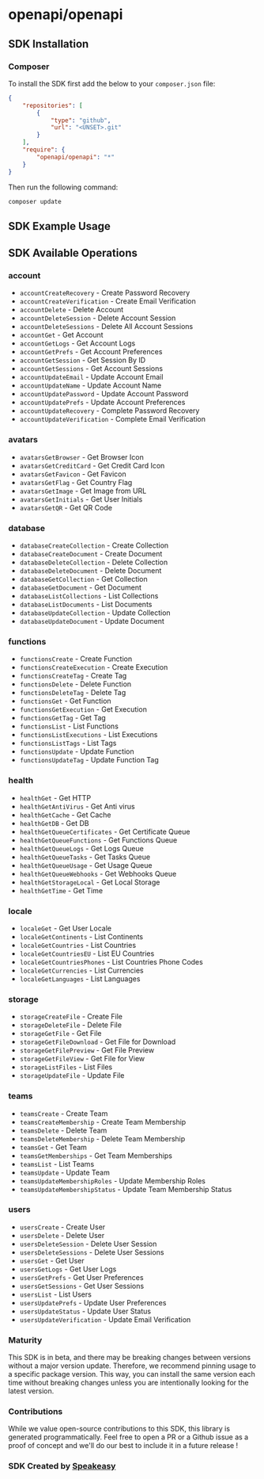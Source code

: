 # openapi/openapi

<!-- Start SDK Installation -->
## SDK Installation

### Composer

To install the SDK first add the below to your `composer.json` file:

```json
{
    "repositories": [
        {
            "type": "github",
            "url": "<UNSET>.git"
        }
    ],
    "require": {
        "openapi/openapi": "*"
    }
}
```

Then run the following command:

```bash
composer update
```
<!-- End SDK Installation -->

## SDK Example Usage
<!-- Start SDK Example Usage -->

<!-- End SDK Example Usage -->

<!-- Start SDK Available Operations -->
## SDK Available Operations


### account

* `accountCreateRecovery` - Create Password Recovery
* `accountCreateVerification` - Create Email Verification
* `accountDelete` - Delete Account
* `accountDeleteSession` - Delete Account Session
* `accountDeleteSessions` - Delete All Account Sessions
* `accountGet` - Get Account
* `accountGetLogs` - Get Account Logs
* `accountGetPrefs` - Get Account Preferences
* `accountGetSession` - Get Session By ID
* `accountGetSessions` - Get Account Sessions
* `accountUpdateEmail` - Update Account Email
* `accountUpdateName` - Update Account Name
* `accountUpdatePassword` - Update Account Password
* `accountUpdatePrefs` - Update Account Preferences
* `accountUpdateRecovery` - Complete Password Recovery
* `accountUpdateVerification` - Complete Email Verification

### avatars

* `avatarsGetBrowser` - Get Browser Icon
* `avatarsGetCreditCard` - Get Credit Card Icon
* `avatarsGetFavicon` - Get Favicon
* `avatarsGetFlag` - Get Country Flag
* `avatarsGetImage` - Get Image from URL
* `avatarsGetInitials` - Get User Initials
* `avatarsGetQR` - Get QR Code

### database

* `databaseCreateCollection` - Create Collection
* `databaseCreateDocument` - Create Document
* `databaseDeleteCollection` - Delete Collection
* `databaseDeleteDocument` - Delete Document
* `databaseGetCollection` - Get Collection
* `databaseGetDocument` - Get Document
* `databaseListCollections` - List Collections
* `databaseListDocuments` - List Documents
* `databaseUpdateCollection` - Update Collection
* `databaseUpdateDocument` - Update Document

### functions

* `functionsCreate` - Create Function
* `functionsCreateExecution` - Create Execution
* `functionsCreateTag` - Create Tag
* `functionsDelete` - Delete Function
* `functionsDeleteTag` - Delete Tag
* `functionsGet` - Get Function
* `functionsGetExecution` - Get Execution
* `functionsGetTag` - Get Tag
* `functionsList` - List Functions
* `functionsListExecutions` - List Executions
* `functionsListTags` - List Tags
* `functionsUpdate` - Update Function
* `functionsUpdateTag` - Update Function Tag

### health

* `healthGet` - Get HTTP
* `healthGetAntiVirus` - Get Anti virus
* `healthGetCache` - Get Cache
* `healthGetDB` - Get DB
* `healthGetQueueCertificates` - Get Certificate Queue
* `healthGetQueueFunctions` - Get Functions Queue
* `healthGetQueueLogs` - Get Logs Queue
* `healthGetQueueTasks` - Get Tasks Queue
* `healthGetQueueUsage` - Get Usage Queue
* `healthGetQueueWebhooks` - Get Webhooks Queue
* `healthGetStorageLocal` - Get Local Storage
* `healthGetTime` - Get Time

### locale

* `localeGet` - Get User Locale
* `localeGetContinents` - List Continents
* `localeGetCountries` - List Countries
* `localeGetCountriesEU` - List EU Countries
* `localeGetCountriesPhones` - List Countries Phone Codes
* `localeGetCurrencies` - List Currencies
* `localeGetLanguages` - List Languages

### storage

* `storageCreateFile` - Create File
* `storageDeleteFile` - Delete File
* `storageGetFile` - Get File
* `storageGetFileDownload` - Get File for Download
* `storageGetFilePreview` - Get File Preview
* `storageGetFileView` - Get File for View
* `storageListFiles` - List Files
* `storageUpdateFile` - Update File

### teams

* `teamsCreate` - Create Team
* `teamsCreateMembership` - Create Team Membership
* `teamsDelete` - Delete Team
* `teamsDeleteMembership` - Delete Team Membership
* `teamsGet` - Get Team
* `teamsGetMemberships` - Get Team Memberships
* `teamsList` - List Teams
* `teamsUpdate` - Update Team
* `teamsUpdateMembershipRoles` - Update Membership Roles
* `teamsUpdateMembershipStatus` - Update Team Membership Status

### users

* `usersCreate` - Create User
* `usersDelete` - Delete User
* `usersDeleteSession` - Delete User Session
* `usersDeleteSessions` - Delete User Sessions
* `usersGet` - Get User
* `usersGetLogs` - Get User Logs
* `usersGetPrefs` - Get User Preferences
* `usersGetSessions` - Get User Sessions
* `usersList` - List Users
* `usersUpdatePrefs` - Update User Preferences
* `usersUpdateStatus` - Update User Status
* `usersUpdateVerification` - Update Email Verification
<!-- End SDK Available Operations -->

### Maturity

This SDK is in beta, and there may be breaking changes between versions without a major version update. Therefore, we recommend pinning usage
to a specific package version. This way, you can install the same version each time without breaking changes unless you are intentionally
looking for the latest version.

### Contributions

While we value open-source contributions to this SDK, this library is generated programmatically.
Feel free to open a PR or a Github issue as a proof of concept and we'll do our best to include it in a future release !

### SDK Created by [Speakeasy](https://docs.speakeasyapi.dev/docs/using-speakeasy/client-sdks)

